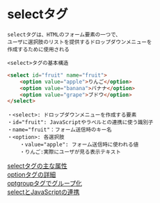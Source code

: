 # selectタグ

    selectタグは、HTMLのフォーム要素の一つで、
    ユーザに選択肢のリストを提供するドロップダウンメニューを
    作成するために使用される

    <select>タグの基本構造

```html
<select id="fruit" name="fruit">
    <option value="apple">りんご</option>
    <option value="banana">バナナ</option>
    <option value="grape">ブドウ</option>
</select>
```

    ・<select>: ドロップダウンメニューを作成する要素
    ・id="fruit": JavaScriptやラベルとの連携に使う識別子
    ・name="fruit"：フォーム送信時のキー名
    ・<option>: 各選択肢
        ・value="apple": フォーム送信時に使われる値
        ・りんご:実際にユーザが見る表示テキスト

[selectタグの主な属性](./selectタグの主な属性.md)  
[optionタグの詳細](./optionタグの詳細.md)  
[optgroupタグでグループ化](./optgroupタグでグループ化.md)  
[selectとJavaScriptの連携](./selectとJavaScriptの連携.md)  